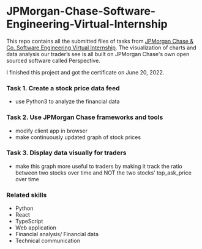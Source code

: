 # JPMorgan-Chase-Software-Engineering-Virtual-Internship
This repo contains all the submitted files of tasks from [JPMorgan Chase & Co. Software Engineering Virtual Internship](https://www.theforage.com/virtual-internships/prototype/R5iK7HMxJGBgaSbvk/JP-Morgan-Banking-Technology-Virtual-Program). The visualization of charts and data analysis our trader’s see is all built on JPMorgan Chase's own open sourced software called Perspective. 

I finished this project and got the certificate on June 20, 2022.
### Task 1. Create a stock price data feed
- use Python3 to analyze the financial data
### Task 2. Use JPMorgan Chase frameworks and tools
- modify client app in browser
- make continuously updated graph of stock prices
### Task 3. Display data visually for traders
- make this graph more useful to traders by making it track the ratio between two stocks over time and NOT the two stocks’ top_ask_price over time
### Related skills
- Python
- React
- TypeScript
- Web application
- Financial analysis/ Financial data
- Technical communication